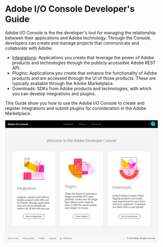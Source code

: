 # Adobe I/O Console Developer's Guide
Adobe I/O Console is the the developer's tool for managing the relationship betwwen their applications and Adobe technology. Through the Console, developers can create and manage projects that communicate and collaborate with Adobe:

- [Integrations](integrations.md): Applications you create that leverage the power of Adobe products and technologies through the publicly accessible Adobe REST API.
- Plugins: Applications you create that enhance the functionality of Adobe products and are accessed through the UI of those products. These are typically available through the Adobe Marketplace.
- Downloads: SDKs from Adobe products and technologies, with which you can develop integrations and plugins.

This Guide show you how to use the Adobe I/O Console to create and register integrations and submit plugins for consideration in the Adobe Marketplace.

![Adobe I/O Console](img/console_ovw_1.png)